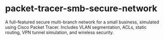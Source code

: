 # packet-tracer-smb-secure-network
A full-featured secure multi-branch network for a small business, simulated using Cisco Packet Tracer. Includes VLAN segmentation, ACLs, static routing, VPN tunnel simulation, and wireless security.

